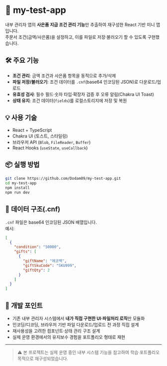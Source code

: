 # 🎯 my-test-app

내부 관리자 앱의 **사은품 지급 조건 관리 기능**만 추출하여 재구성한 React 기반 미니 앱입니다.  
주문서 조건(금액/사은품)을 설정하고, 이를 파일로 저장·불러오기 할 수 있도록 구현했습니다.  

## 🛠 주요 기능

- **조건 관리**: 금액 조건과 사은품 항목을 동적으로 추가/삭제  
- **파일 저장/불러오기**: 조건 데이터를 `.cnf`(base64 인코딩된 JSON)로 다운로드/업로드  
- **유효성 검사**: 필수 필드·숫자 타입·확장자 검증 후 오류 알림(Chakra UI Toast)  
- **상태 유지**: 조건 데이터(`fields`)를 로컬스토리지에 저장 및 복원  

## 💡 사용 기술

- React + TypeScript  
- Chakra UI (토스트, 스타일링)  
- 브라우저 API (`Blob`, `FileReader`, `Buffer`)  
- React Hooks (`useState`, `useCallback`)  

## 📦 실행 방법
```bash
git clone https://github.com/Dodam09/my-test-app.git
cd my-test-app
npm install
npm run dev
```

## 🧩 데이터 구조(.cnf)

`.cnf` 파일은 base64 인코딩된 JSON 배열입니다.  
예시:
```json
[
  {
    "condition": "50000",
    "gifts": [
      {
        "giftName": "에코백",
        "giftSkuCode": "SKU999",
        "giftQty": 2
      }
    ]
  }
]
```

## 📌 개발 포인트

- 기존 내부 관리자 시스템에서 **내가 직접 구현한 UI·파일처리 로직**만 모듈화  
- 인코딩/디코딩, 브라우저 기반 파일 다운로드/업로드 전 과정 직접 설계  
- 재사용성을 고려한 컴포넌트·상태 관리 구조 설계  
- 실제 운영 환경에서의 유지보수 경험을 포트폴리오 형태로 재현  

---

> ⚠️ 본 프로젝트는 실제 운영 중인 내부 시스템 기능을 참고하여 학습·포트폴리오 목적으로 재구성되었습니다.
